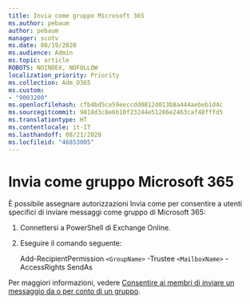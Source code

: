 ```yaml
---
title: Invia come gruppo Microsoft 365
ms.author: pebaum
author: pebaum
manager: scotv
ms.date: 08/19/2020
ms.audience: Admin
ms.topic: article
ROBOTS: NOINDEX, NOFOLLOW
localization_priority: Priority
ms.collection: Adm_O365
ms.custom:
- "9003200"
ms.openlocfilehash: cfb4bd5ce59eeccdd0812d013b8a444aebeb1d4c
ms.sourcegitcommit: 9818d3c8e6b10f23244e51286e2463caf48fffd5
ms.translationtype: HT
ms.contentlocale: it-IT
ms.lasthandoff: 08/21/2020
ms.locfileid: "46853005"
---
```

# <a name="send-as-microsoft-365-group"></a>Invia come gruppo Microsoft 365

È possibile assegnare autorizzazioni Invia come per consentire a utenti specifici di inviare messaggi come gruppo di Microsoft 365:  

1. Connettersi a PowerShell di Exchange Online.  

2. Eseguire il comando seguente:  

    Add-RecipientPermission `<GroupName>` -Trustee `<MailboxName>` -AccessRights SendAs

Per maggiori informazioni, vedere [Consentire ai membri di inviare un messaggio da o per conto di un gruppo](https://docs.microsoft.com/microsoft-365/admin/create-groups/allow-members-to-send-as-or-send-on-behalf-of-group?view=o365-worldwide).